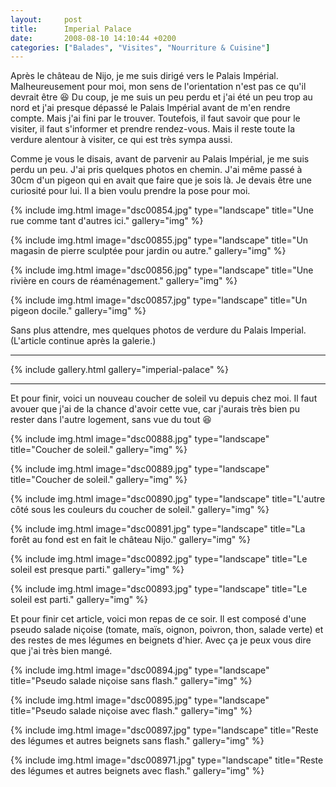 ```yaml
---
layout:     post
title:      Imperial Palace
date:       2008-08-10 14:10:44 +0200
categories: ["Balades", "Visites", "Nourriture & Cuisine"]
---
```


Après le château de Nijo, je me suis dirigé vers le Palais Impérial. Malheureusement pour moi, mon sens de
l'orientation n'est pas ce qu'il devrait être :laughing: Du coup, je me suis un peu perdu et j'ai été un peu trop au 
nord et j'ai presque dépassé le Palais Impérial avant de m'en rendre compte. Mais j'ai fini par le trouver. Toutefois,
il faut savoir que pour le visiter, il faut s'informer et prendre rendez-vous. Mais il reste toute la verdure
alentour à visiter, ce qui est très sympa aussi.

<!--more-->

Comme je vous le disais, avant de parvenir au Palais Impérial, je me suis perdu un peu. J'ai pris quelques photos
en chemin. J'ai même passé à 30cm d'un pigeon qui en avait que faire que je sois là. Je devais être une curiosité
pour lui. Il a bien voulu prendre la pose pour moi.

<!-- /assets/images/posts/2008-08-10-imperial-palace/dsc00854.jpg -->
{% include img.html
    image="dsc00854.jpg"
    type="landscape"
    title="Une rue comme tant d'autres ici."
    gallery="img"
%}

<!-- /assets/images/posts/2008-08-10-imperial-palace/dsc00855.jpg -->
{% include img.html
    image="dsc00855.jpg"
    type="landscape"
    title="Un magasin de pierre sculptée pour jardin ou autre."
    gallery="img"
%}

<!-- /assets/images/posts/2008-08-10-imperial-palace/dsc00856.jpg -->
{% include img.html
    image="dsc00856.jpg"
    type="landscape"
    title="Une rivière en cours de réaménagement."
    gallery="img"
%}

<!-- /assets/images/posts/2008-08-10-imperial-palace/dsc00857.jpg -->
{% include img.html
    image="dsc00857.jpg"
    type="landscape"
    title="Un pigeon docile."
    gallery="img"
%}

Sans plus attendre, mes quelques photos de verdure du Palais Imperial. (L'article continue après la galerie.)

-----

{% include gallery.html gallery="imperial-palace" %}

-----

Et pour finir, voici un nouveau coucher de soleil vu depuis chez moi. Il faut avouer que j'ai de la chance d'avoir 
cette vue, car j'aurais très bien pu rester dans l'autre logement, sans vue du tout :laughing:

<!-- /assets/images/posts/2008-08-10-imperial-palace/dsc00888.jpg -->
{% include img.html
    image="dsc00888.jpg"
    type="landscape"
    title="Coucher de soleil."
    gallery="img"
%}

<!-- /assets/images/posts/2008-08-10-imperial-palace/dsc00889.jpg -->
{% include img.html
    image="dsc00889.jpg"
    type="landscape"
    title="Coucher de soleil."
    gallery="img"
%}

<!-- /assets/images/posts/2008-08-10-imperial-palace/dsc00890.jpg -->
{% include img.html
    image="dsc00890.jpg"
    type="landscape"
    title="L'autre côté sous les couleurs du coucher de soleil."
    gallery="img"
%}

<!-- /assets/images/posts/2008-08-10-imperial-palace/dsc00891.jpg -->
{% include img.html
    image="dsc00891.jpg"
    type="landscape"
    title="La forêt au fond est en fait le château Nijo."
    gallery="img"
%}

<!-- /assets/images/posts/2008-08-10-imperial-palace/dsc00892.jpg -->
{% include img.html
    image="dsc00892.jpg"
    type="landscape"
    title="Le soleil est presque parti."
    gallery="img"
%}

<!-- /assets/images/posts/2008-08-10-imperial-palace/dsc00893.jpg -->
{% include img.html
    image="dsc00893.jpg"
    type="landscape"
    title="Le soleil est parti."
    gallery="img"
%}

Et pour finir cet article, voici mon repas de ce soir. Il est composé d'une pseudo salade niçoise (tomate, maïs,
oignon, poivron, thon, salade verte) et des restes de mes légumes en beignets d'hier. Avec ça je peux vous dire que
j'ai très bien mangé.

<!-- /assets/images/posts/2008-08-10-imperial-palace/dsc00894.jpg -->
{% include img.html
    image="dsc00894.jpg"
    type="landscape"
    title="Pseudo salade niçoise sans flash."
    gallery="img"
%}

<!-- /assets/images/posts/2008-08-10-imperial-palace/dsc00895.jpg -->
{% include img.html
    image="dsc00895.jpg"
    type="landscape"
    title="Pseudo salade niçoise avec flash."
    gallery="img"
%}

<!-- /assets/images/posts/2008-08-10-imperial-palace/dsc00897.jpg -->
{% include img.html
    image="dsc00897.jpg"
    type="landscape"
    title="Reste des légumes et autres beignets sans flash."
    gallery="img"
%}

<!-- /assets/images/posts/2008-08-10-imperial-palace/dsc008971.jpg -->
{% include img.html
    image="dsc008971.jpg"
    type="landscape"
    title="Reste des légumes et autres beignets avec flash."
    gallery="img"
%}

